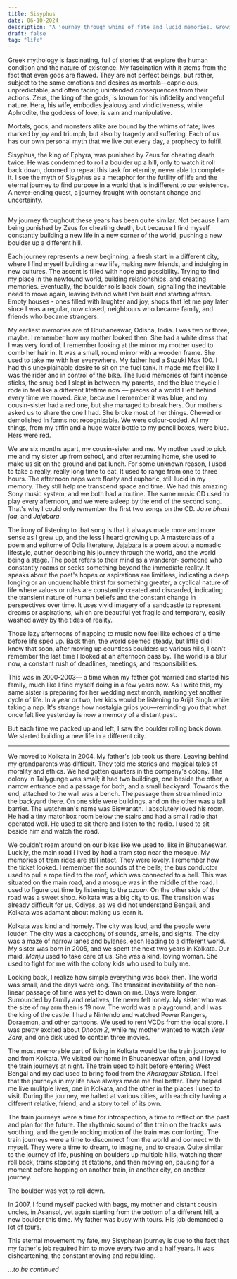 ```yaml
---
title: Sisyphus
date: 06-10-2024
description: "A journey through whims of fate and lucid memories. Growing up, old and looking for the purpose of life."
draft: false
tag: "life"
---
```


Greek mythology is fascinating, full of stories that explore the human condition and the nature of existence. My fascination with it stems from the fact that even gods are flawed. They are not perfect beings, but rather, subject to the same emotions and desires as mortals—capricious, unpredictable, and often facing unintended consequences from their actions. Zeus, the king of the gods, is known for his infidelity and vengeful nature. Hera, his wife, embodies jealousy and vindictiveness, while Aphrodite, the goddess of love, is vain and manipulative.

Mortals, gods, and monsters alike are bound by the whims of fate; lives marked by joy and triumph, but also by tragedy and suffering. Each of us has our own personal myth that we live out every day, a prophecy to fulfil. 

Sisyphus, the king of Ephyra, was punished by Zeus for cheating death twice. He was condemned to roll a boulder up a hill, only to watch it roll back down, doomed to repeat this task for eternity, never able to complete it. I see the myth of Sisyphus as a metaphor for the futility of life and the eternal journey to find purpose in a world that is indifferent to our existence. A never-ending quest, a journey fraught with constant change and uncertainty.

---

My journey throughout these years has been quite similar. Not because I am being punished by Zeus for cheating death, but because I find myself constantly building a new life in a new corner of the world, pushing a new boulder up a different hill.

Each journey represents a new beginning, a fresh start in a different city, where I find myself building a new life, making new friends, and indulging in new cultures. The ascent is filled with hope and possibility. Trying to find my place in the newfound world, building relationships, and creating memories. Eventually, the boulder rolls back down, signalling the inevitable need to move again, leaving behind what I've built and starting afresh. Empty houses - ones filled with laughter and joy, shops that let me pay later since I was a regular, now closed, neighbours who became family, and friends who became strangers. 

My earliest memories are of Bhubaneswar, Odisha, India. I was two or three, maybe. I remember how my mother looked then. She had a white dress that I was very fond of. I remember looking at the mirror my mother used to comb her hair in. It was a small, round mirror with a wooden frame. She used to take me with her everywhere. My father had a Suzuki Max 100. I had this unexplainable desire to sit on the fuel tank. It made me feel like I was the rider and in control of the bike. The lucid memories of faint incense sticks, the snug bed I slept in between my parents, and the blue tricycle I rode in feel like a different lifetime now — pieces of a world I left behind every time we moved. *Blue*, because I remember it was blue, and my cousin-sister had a red one, but she managed to break hers. Our mothers asked us to share the one I had. She broke most of her things. Chewed or demolished in forms not recognizable. We were colour-coded. All my things, from my tiffin and a huge water bottle to my pencil boxes, were blue. Hers were red.

We are six months apart, my cousin-sister and me. My mother used to pick me and my sister up from school, and after returning home, she used to make us sit on the ground and eat lunch. For some unknown reason, I used to take a really, really long time to eat. It used to range from one to three hours. The afternoon naps were floaty and euphoric, still lucid in my memory. They still help me transcend space and time. We had this amazing Sony music system, and we both had a routine. The same music CD used to play every afternoon, and we were asleep by the end of the second song. That's why I could only remember the first two songs on the CD. *Ja re bhasi jaa*, and *Jajabara*.

The irony of listening to that song is that it always made more and more sense as I grew up, and the less I heard growing up. A masterclass of a poem and epitome of Odia literature, [Jajabara](https://music.apple.com/us/album/jajabara-original-motion-picture-soundtrack-ep/1380220136) is a poem about a nomadic lifestyle, author describing his journey through the world, and the world being a stage. The poet refers to their mind as a wanderer- someone who constantly roams or seeks something beyond the immediate reality. It speaks about the poet's hopes or aspirations are limitless, indicating a deep longing or an unquenchable thirst for something greater, a cyclical nature of life where values or rules are constantly created and discarded, indicating the transient nature of human beliefs and the constant change in perspectives over time. It uses vivid imagery of a sandcastle to represent dreams or aspirations, which are beautiful yet fragile and temporary, easily washed away by the tides of reality.

Those lazy afternoons of napping to music now feel like echoes of a time before life sped up. Back then, the world seemed steady, but little did I know that soon, after moving up countless boulders up various hills, I can't remember the last time I looked at an afternoon pass by. The world is a blur now, a constant rush of deadlines, meetings, and responsibilities.

This was in 2000-2003— a time when my father got married and started his family, much like I find myself doing in a few years now. As I write this, my same sister is preparing for her wedding next month, marking yet another cycle of life. In a year or two, her kids would be listening to Arijit Singh while taking a nap. It's strange how nostalgia grips you—reminding you that what once felt like yesterday is now a memory of a distant past.

But each time we packed up and left, I saw the boulder rolling back down. We started building a new life in a different city.

---

We moved to Kolkata in 2004. My father's job took us there. Leaving behind my grandparents was difficult. They told me stories and magical tales of morality and ethics. We had gotten quarters in the company's colony. The colony in Tallygunge was small; it had two buildings, one beside the other, a narrow entrance and a passage for both, and a small backyard. Towards the end, attached to the wall was a bench. The passage then streamlined into the backyard there. On one side were buildings, and on the other was a tall barrier. The watchman's name was Biswanath. I absolutely loved his room. He had a tiny matchbox room below the stairs and had a small radio that operated well. He used to sit there and listen to the radio. I used to sit beside him and watch the road. 

We couldn't roam around on our bikes like we used to, like in Bhubaneswar. Luckily, the main road I lived by had a tram stop near the mosque. My memories of tram rides are still intact. They were lovely. I remember how the ticket looked. I remember the sounds of the bells; the bus conductor used to pull a rope tied to the roof, which was connected to a bell. This was situated on the main road, and a mosque was in the middle of the road. I used to figure out time by listening to the *azaan*. On the other side of the road was a sweet shop. Kolkata was a big city to us. The transition was already difficult for us, Odiyas, as we did not understand Bengali, and Kolkata was adamant about making us learn it. 

Kolkata was kind and homely. The city was loud, and the people were louder. The city was a cacophony of sounds, smells, and sights. The city was a maze of narrow lanes and bylanes, each leading to a different world. My sister was born in 2005, and we spent the next two years in Kolkata. Our maid, *Manju* used to take care of us. She was a kind, loving woman. She used to fight for me with the colony kids who used to bully me.

Looking back, I realize how simple everything was back then. The world was small, and the days were long. The transient inevitability of the non-linear passage of time was yet to dawn on me. Days were longer. Surrounded by family and relatives, life never felt lonely. My sister who was the size of my arm then is 19 now. The world was a playground, and I was the king of the castle. I had a Nintendo and watched Power Rangers, Doraemon, and other cartoons. We used to rent VCDs from the local store. I was pretty excited about *Dhoom 2*, while my mother wanted to watch *Veer Zara*, and one disk used to contain three movies. 

The most memorable part of living in Kolkata would be the train journeys to and from Kolkata. We visited our home in Bhubaneswar often, and I loved the train journeys at night. The train used to halt before entering West Bengal and my dad used to bring food from the *Kharagpur Station*. I feel that the journeys in my life have always made me feel better. They helped me live mulitple lives, one in Kolkata, and the other in the places I used to visit. During the journey, we halted at various cities, with each city having a different relative, friend, and a story to tell of its own. 

The train journeys were a time for introspection, a time to reflect on the past and plan for the future. The rhythmic sound of the train on the tracks was soothing, and the gentle rocking motion of the train was comforting. The train journeys were a time to disconnect from the world and connect with myself. They were a time to dream, to imagine, and to create. Quite similar to the journey of life, pushing on boulders up multiple hills, watching them roll back, trains stopping at stations, and then moving on, pausing for a moment before hopping on another train, in another city, on another journey.

The boulder was yet to roll down. 

In 2007, I found myself packed with bags, my mother and distant cousin uncles, in Asansol, yet again starting from the bottom of a different hill, a new boulder this time. My father was busy with tours. His job demanded a lot of tours. 

This eternal movement my fate, my Sisyphean journey is due to the fact that my father's job required him to move every two and a half years. It was disheartening, the constant moving and rebuilding.

*...to be continued*

<!-- 
// TODO: Add more memories of Kolkata

// TODO: Move to Asansol

// Asansol would be the second biggest one

// TODO: Move to Jajpur, Odisha

// TODO: Move to Cuttack, Odisha

// TODO: Move to Jamshedpur, Jharkhand - the biggest one

// TODO: Move to Hyderabad, Telangana

// TODO: Move to Bangalore, Karnataka

// TODO: Move to Chandigarh, Punjab

// TODO: Back to Bhubaneswar, Odisha

// TODO: Move to Bangalore, Karnataka

// TODO: Move to New York, USA - current -->



<!-- Each time, I find myself answering the same question: what does this even achieve? It feels futile, like I'm stuck in a never-ending cycle of building and rebuilding, always searching for something that remains just out of reach. But perhaps that is the point. After years of pushing the boulder up countless hills, I've come to realize that life isn't about reaching the summit. Like Sisyphus, perhaps the struggle itself is where we find meaning—an endless journey of rediscovery, with memories and experiences as the boulders we carry along the way. It is about taking the sourest lemons life has to offer and turning it into something resembling lemonade.

Only memories remain, and the journey is all that matters. After all, that's all we are, really, memories. And memories are all we leave behind. -->